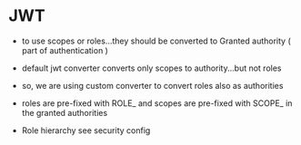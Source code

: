 # JWT 
 - to use scopes or roles...they should be converted to Granted authority ( part of authentication )
 - default jwt converter converts only scopes to authority...but not roles
 - so, we are using custom converter to convert roles also as authorities
 - roles are pre-fixed with ROLE_ and scopes are pre-fixed with SCOPE_ in the granted authorities


 - Role hierarchy see security config

